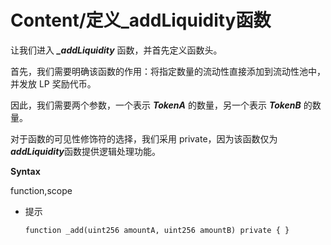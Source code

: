 # Content/定义_addLiquidity函数

让我们进入 ***_addLiquidity*** 函数，并首先定义函数头。

首先，我们需要明确该函数的作用：将指定数量的流动性直接添加到流动性池中，并发放 LP 奖励代币。

因此，我们需要两个参数，一个表示 ***TokenA*** 的数量，另一个表示 ***TokenB*** 的数量。

对于函数的可见性修饰符的选择，我们采用 private，因为该函数仅为 ***addLiquidity***函数提供逻辑处理功能。

**Syntax**

function,scope

- 提示
    
    ```solidity
    function _add(uint256 amountA, uint256 amountB) private { }
    ```
    
